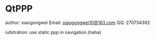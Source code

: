 # QtPPP
author: xiaogongwei
Email: xiaogongwei10@163.com
QQ: 270734392

iullstration:
use static ppp in navigation.(haha)
